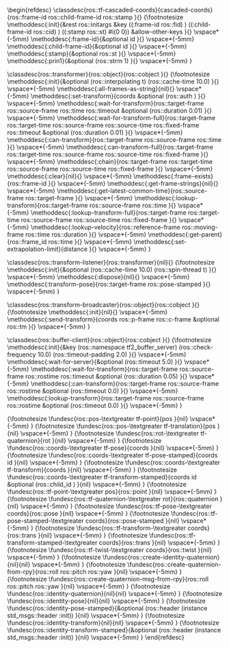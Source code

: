 \begin{refdesc}
\classdesc{ros::tf-cascaded-coords}{cascaded-coords}{ros::frame-id ros::child-frame-id ros::stamp }{}
{\footnotesize 
\methoddesc{:init}{\&rest ros::initargs \&key ((:frame-id ros::fid) ) ((:child-frame-id ros::cid) ) ((:stamp ros::st) \#i(0 0)) \&allow-other-keys }{}
\vspace*{-5mm}
\methoddesc{:frame-id}{\&optional id }{}
\vspace*{-5mm}
\methoddesc{:child-frame-id}{\&optional id }{}
\vspace*{-5mm}
\methoddesc{:stamp}{\&optional ros::st }{}
\vspace*{-5mm}
\methoddesc{:prin1}{\&optional (ros::strm 1) }{}
\vspace*{-5mm}
}

\classdesc{ros::transformer}{ros::object}{ros::cobject }{}
{\footnotesize 
\methoddesc{:init}{\&optional (ros::interpolating t) (ros::cache-time 10.0) }{}
\vspace*{-5mm}
\methoddesc{:all-frames-as-string}{nil}{}
\vspace*{-5mm}
\methoddesc{:set-transform}{coords \&optional (ros::auth ) }{}
\vspace*{-5mm}
\methoddesc{:wait-for-transform}{ros::target-frame ros::source-frame ros::time ros::timeout \&optional (ros::duration 0.01) }{}
\vspace*{-5mm}
\methoddesc{:wait-for-transform-full}{ros::target-frame ros::target-time ros::source-frame ros::source-time ros::fixed-frame ros::timeout \&optional (ros::duration 0.01) }{}
\vspace*{-5mm}
\methoddesc{:can-transform}{ros::target-frame ros::source-frame ros::time }{}
\vspace*{-5mm}
\methoddesc{:can-transform-full}{ros::target-frame ros::target-time ros::source-frame ros::source-time ros::fixed-frame }{}
\vspace*{-5mm}
\methoddesc{:chain}{ros::target-frame ros::target-time ros::source-frame ros::source-time ros::fixed-frame }{}
\vspace*{-5mm}
\methoddesc{:clear}{nil}{}
\vspace*{-5mm}
\methoddesc{:frame-exists}{ros::frame-id }{}
\vspace*{-5mm}
\methoddesc{:get-frame-strings}{nil}{}
\vspace*{-5mm}
\methoddesc{:get-latest-common-time}{ros::source-frame ros::target-frame }{}
\vspace*{-5mm}
\methoddesc{:lookup-transform}{ros::target-frame ros::source-frame ros::time }{}
\vspace*{-5mm}
\methoddesc{:lookup-transform-full}{ros::target-frame ros::target-time ros::source-frame ros::source-time ros::fixed-frame }{}
\vspace*{-5mm}
\methoddesc{:lookup-velocity}{ros::reference-frame ros::moving-frame ros::time ros::duration }{}
\vspace*{-5mm}
\methoddesc{:get-parent}{ros::frame\_id ros::time }{}
\vspace*{-5mm}
\methoddesc{:set-extrapolation-limit}{distance }{}
\vspace*{-5mm}
}

\classdesc{ros::transform-listener}{ros::transformer}{nil}{}
{\footnotesize 
\methoddesc{:init}{\&optional (ros::cache-time 10.0) (ros::spin-thread t) }{}
\vspace*{-5mm}
\methoddesc{:dispose}{nil}{}
\vspace*{-5mm}
\methoddesc{:transform-pose}{ros::target-frame ros::pose-stamped }{}
\vspace*{-5mm}
}

\classdesc{ros::transform-broadcaster}{ros::object}{ros::cobject }{}
{\footnotesize 
\methoddesc{:init}{nil}{}
\vspace*{-5mm}
\methoddesc{:send-transform}{coords ros::p-frame ros::c-frame \&optional ros::tm }{}
\vspace*{-5mm}
}

\classdesc{ros::buffer-client}{ros::object}{ros::cobject }{}
{\footnotesize 
\methoddesc{:init}{\&key (ros::namespace tf2\_buffer\_server) (ros::check-frequency 10.0) (ros::timeout-padding 2.0) }{}
\vspace*{-5mm}
\methoddesc{:wait-for-server}{\&optional (ros::timeout 5.0) }{}
\vspace*{-5mm}
\methoddesc{:wait-for-transform}{ros::target-frame ros::source-frame ros::rostime ros::timeout \&optional (ros::duration 0.05) }{}
\vspace*{-5mm}
\methoddesc{:can-transform}{ros::target-frame ros::source-frame ros::rostime \&optional (ros::timeout 0.0) }{}
\vspace*{-5mm}
\methoddesc{:lookup-transform}{ros::target-frame ros::source-frame ros::rostime \&optional (ros::timeout 0.0) }{}
\vspace*{-5mm}
}

{\footnotesize
\fundesc{ros::pos-\textgreater tf-point}{pos }{nil}
\vspace*{-5mm}
}
{\footnotesize
\fundesc{ros::pos-\textgreater tf-translation}{pos }{nil}
\vspace*{-5mm}
}
{\footnotesize
\fundesc{ros::rot-\textgreater tf-quaternion}{rot }{nil}
\vspace*{-5mm}
}
{\footnotesize
\fundesc{ros::coords-\textgreater tf-pose}{coords }{nil}
\vspace*{-5mm}
}
{\footnotesize
\fundesc{ros::coords-\textgreater tf-pose-stamped}{coords id }{nil}
\vspace*{-5mm}
}
{\footnotesize
\fundesc{ros::coords-\textgreater tf-transform}{coords }{nil}
\vspace*{-5mm}
}
{\footnotesize
\fundesc{ros::coords-\textgreater tf-transform-stamped}{coords id \&optional (ros::child\_id ) }{nil}
\vspace*{-5mm}
}
{\footnotesize
\fundesc{ros::tf-point-\textgreater pos}{ros::point }{nil}
\vspace*{-5mm}
}
{\footnotesize
\fundesc{ros::tf-quaternion-\textgreater rot}{ros::quaternion }{nil}
\vspace*{-5mm}
}
{\footnotesize
\fundesc{ros::tf-pose-\textgreater coords}{ros::pose }{nil}
\vspace*{-5mm}
}
{\footnotesize
\fundesc{ros::tf-pose-stamped-\textgreater coords}{ros::pose-stamped }{nil}
\vspace*{-5mm}
}
{\footnotesize
\fundesc{ros::tf-transform-\textgreater coords}{ros::trans }{nil}
\vspace*{-5mm}
}
{\footnotesize
\fundesc{ros::tf-transform-stamped-\textgreater coords}{ros::trans }{nil}
\vspace*{-5mm}
}
{\footnotesize
\fundesc{ros::tf-twist-\textgreater coords}{ros::twist }{nil}
\vspace*{-5mm}
}
{\footnotesize
\fundesc{ros::create-identity-quaternion}{nil}{nil}
\vspace*{-5mm}
}
{\footnotesize
\fundesc{ros::create-quaternion-from-rpy}{ros::roll ros::pitch ros::yaw }{nil}
\vspace*{-5mm}
}
{\footnotesize
\fundesc{ros::create-quaternion-msg-from-rpy}{ros::roll ros::pitch ros::yaw }{nil}
\vspace*{-5mm}
}
{\footnotesize
\fundesc{ros::identity-quaternion}{nil}{nil}
\vspace*{-5mm}
}
{\footnotesize
\fundesc{ros::identity-pose}{nil}{nil}
\vspace*{-5mm}
}
{\footnotesize
\fundesc{ros::identity-pose-stamped}{\&optional (ros::header (instance std\_msgs::header :init)) }{nil}
\vspace*{-5mm}
}
{\footnotesize
\fundesc{ros::identity-transform}{nil}{nil}
\vspace*{-5mm}
}
{\footnotesize
\fundesc{ros::identity-transform-stamped}{\&optional (ros::header (instance std\_msgs::header :init)) }{nil}
\vspace*{-5mm}
}
\end{refdesc}
